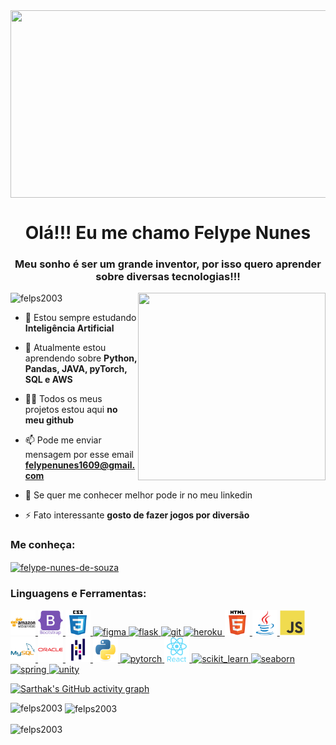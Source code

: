 <img align="center" src="https://user-images.githubusercontent.com/101263522/177056663-7a86229f-aa28-4f27-9486-4914105dfcde.gif" height="300" width="1400" frameborder="0" scrolling="no" />

<h1 align="center">Olá!!! Eu me chamo Felype Nunes</h1>
<h3 align="center">Meu sonho é ser um grande inventor, por isso quero aprender sobre diversas tecnologias!!!</h3>

<img align="right" src="https://user-images.githubusercontent.com/101263522/177057105-53aea2b9-b099-4211-961a-ae5910b37756.gif" height="300" width="300"/>


<p align="left"> <img src="https://komarev.com/ghpvc/?username=felps2003&label=Profile%20views&color=0e75b6&style=flat" alt="felps2003" /> </p>

- 🔭 Estou sempre estudando **Inteligência Artificial**

- 🌱 Atualmente estou aprendendo sobre **Python, Pandas, JAVA, pyTorch, SQL e AWS**

- 👨‍💻 Todos os meus projetos estou aqui **no meu github**

- 📫 Pode me enviar mensagem por esse email **felypenunes1609@gmail.com**

- 📄 Se quer me conhecer melhor pode ir no meu linkedin

- ⚡ Fato interessante **gosto de fazer jogos por diversão**


<h3 align="left">Me conheça:</h3>
<p align="left">
<a href="https://linkedin.com/in/felype-nunes-de-souza" target="blank"><img align="center" src="https://raw.githubusercontent.com/rahuldkjain/github-profile-readme-generator/master/src/images/icons/Social/linked-in-alt.svg" alt="felype-nunes-de-souza" height="30" width="40" /></a>
</p>

<h3 align="left">Linguagens e Ferramentas:</h3>
<p align="left"> <a href="https://aws.amazon.com" target="_blank" rel="noreferrer"> <img src="https://raw.githubusercontent.com/devicons/devicon/master/icons/amazonwebservices/amazonwebservices-original-wordmark.svg" alt="aws" width="40" height="40"/> </a> <a href="https://getbootstrap.com" target="_blank" rel="noreferrer"> <img src="https://raw.githubusercontent.com/devicons/devicon/master/icons/bootstrap/bootstrap-plain-wordmark.svg" alt="bootstrap" width="40" height="40"/> </a> <a href="https://www.w3schools.com/css/" target="_blank" rel="noreferrer"> <img src="https://raw.githubusercontent.com/devicons/devicon/master/icons/css3/css3-original-wordmark.svg" alt="css3" width="40" height="40"/> </a> <a href="https://www.figma.com/" target="_blank" rel="noreferrer"> <img src="https://www.vectorlogo.zone/logos/figma/figma-icon.svg" alt="figma" width="40" height="40"/> </a> <a href="https://flask.palletsprojects.com/" target="_blank" rel="noreferrer"> <img src="https://www.vectorlogo.zone/logos/pocoo_flask/pocoo_flask-icon.svg" alt="flask" width="40" height="40"/> </a> <a href="https://git-scm.com/" target="_blank" rel="noreferrer"> <img src="https://www.vectorlogo.zone/logos/git-scm/git-scm-icon.svg" alt="git" width="40" height="40"/> </a> <a href="https://heroku.com" target="_blank" rel="noreferrer"> <img src="https://www.vectorlogo.zone/logos/heroku/heroku-icon.svg" alt="heroku" width="40" height="40"/> </a> <a href="https://www.w3.org/html/" target="_blank" rel="noreferrer"> <img src="https://raw.githubusercontent.com/devicons/devicon/master/icons/html5/html5-original-wordmark.svg" alt="html5" width="40" height="40"/> </a> <a href="https://www.java.com" target="_blank" rel="noreferrer"> <img src="https://raw.githubusercontent.com/devicons/devicon/master/icons/java/java-original.svg" alt="java" width="40" height="40"/> </a> <a href="https://developer.mozilla.org/en-US/docs/Web/JavaScript" target="_blank" rel="noreferrer"> <img src="https://raw.githubusercontent.com/devicons/devicon/master/icons/javascript/javascript-original.svg" alt="javascript" width="40" height="40"/> </a> <a href="https://www.mysql.com/" target="_blank" rel="noreferrer"> <img src="https://raw.githubusercontent.com/devicons/devicon/master/icons/mysql/mysql-original-wordmark.svg" alt="mysql" width="40" height="40"/> </a> <a href="https://www.oracle.com/" target="_blank" rel="noreferrer"> <img src="https://raw.githubusercontent.com/devicons/devicon/master/icons/oracle/oracle-original.svg" alt="oracle" width="40" height="40"/> </a> <a href="https://pandas.pydata.org/" target="_blank" rel="noreferrer"> <img src="https://raw.githubusercontent.com/devicons/devicon/2ae2a900d2f041da66e950e4d48052658d850630/icons/pandas/pandas-original.svg" alt="pandas" width="40" height="40"/> </a> <a href="https://www.python.org" target="_blank" rel="noreferrer"> <img src="https://raw.githubusercontent.com/devicons/devicon/master/icons/python/python-original.svg" alt="python" width="40" height="40"/> </a> <a href="https://pytorch.org/" target="_blank" rel="noreferrer"> <img src="https://www.vectorlogo.zone/logos/pytorch/pytorch-icon.svg" alt="pytorch" width="40" height="40"/> </a> <a href="https://reactjs.org/" target="_blank" rel="noreferrer"> <img src="https://raw.githubusercontent.com/devicons/devicon/master/icons/react/react-original-wordmark.svg" alt="react" width="40" height="40"/> </a> <a href="https://scikit-learn.org/" target="_blank" rel="noreferrer"> <img src="https://upload.wikimedia.org/wikipedia/commons/0/05/Scikit_learn_logo_small.svg" alt="scikit_learn" width="40" height="40"/> </a> <a href="https://seaborn.pydata.org/" target="_blank" rel="noreferrer"> <img src="https://seaborn.pydata.org/_images/logo-mark-lightbg.svg" alt="seaborn" width="40" height="40"/> </a> <a href="https://spring.io/" target="_blank" rel="noreferrer"> <img src="https://www.vectorlogo.zone/logos/springio/springio-icon.svg" alt="spring" width="40" height="40"/> </a> <a href="https://unity.com/" target="_blank" rel="noreferrer"> <img src="https://www.vectorlogo.zone/logos/unity3d/unity3d-icon.svg" alt="unity" width="40" height="40"/> </a> </p>


[![Sarthak's GitHub activity graph](https://activity-graph.herokuapp.com/graph?username=felps2003&&theme=xcode)](https://github.com/felps2003)

<p><img align="left" src="https://github-readme-stats.vercel.app/api/top-langs?username=felps2003&show_icons=true&locale=en&layout=compact&theme=tokyonight" alt="felps2003" /></p>
<p>&nbsp;<img align="center" src="https://github-readme-stats.vercel.app/api?username=felps2003&show_icons=true&locale=en&theme=tokyonight" alt="felps2003" /></p>
<p><img align="center" src="https://github-readme-streak-stats.herokuapp.com/?user=felps2003&&theme=tokyonight" alt="felps2003" /></p>
